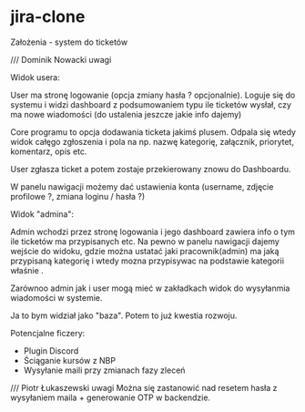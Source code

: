 # jira-clone

Założenia - system do ticketów

/// Dominik Nowacki uwagi

Widok usera:

User ma stronę logowanie (opcja zmiany hasła ? opcjonalnie). Loguje się do systemu i widzi dashboard z podsumowaniem typu ile ticketów wysłał, czy ma nowe wiadomości (do ustalenia jeszcze jakie info dajemy)

Core programu to opcja dodawania ticketa jakimś plusem. Odpala się wtedy widok całęgo zgłoszenia i pola na np. nazwę kategorię, załącznik, priorytet, komentarz, opis etc.

User zgłasza ticket a potem zostaje przekierowany znowu do Dashboardu.

W panelu nawigacji możemy dać ustawienia konta (username, zdjęcie profilowe ?, zmiana loginu / hasła ?)



Widok "admina":

Admin wchodzi przez stronę logowania i jego dashboard zawiera info o tym ile ticketów ma przypisanych etc. Na pewno w panelu nawigacji dajemy wejście do widoku, gdzie można ustatać jaki pracownik(admin) ma jaką przypisaną kategorię i wtedy mozna przypisywac na podstawie kategorii właśnie .


Zarównoo admin jak i user mogą mieć w zakładkach widok do wysyłanmia wiadomości w systemie.

Ja to bym widział jako "baza". Potem to już kwestia rozwoju.



Potencjalne ficzery:
- Plugin Discord
- Ściąganie kursów z NBP
- Wysyłanie maili przy zmianach fazy zleceń

/// Piotr Łukaszewski uwagi
Można się zastanowić nad resetem hasła z wysyłaniem maila + generowanie OTP w backendzie.

